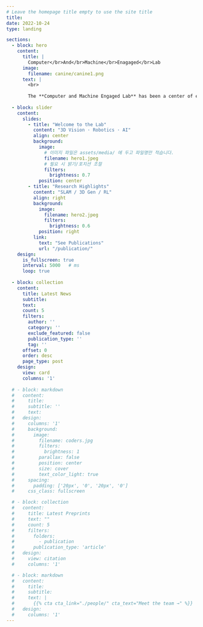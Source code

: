 ```yaml
---
# Leave the homepage title empty to use the site title
title:
date: 2022-10-24
type: landing

sections:
  - block: hero
    content:
      title: |
        Computer</br>And</br>Machine</br>Enagaged</br>Lab
      image:
        filename: canine/canine1.png
      text: |
        <br>
        
        The **Computer and Machine Engaged Lab** has been a center of excellence for Physical Artificial Intelligence research, teaching, and practice since its founding in 2021.
  
  - block: slider
    content:
      slides:
        - title: "Welcome to the Lab"
          content: "3D Vision · Robotics · AI"
          align: center
          background:
            image:
              # 이미지 파일은 assets/media/ 에 두고 파일명만 적습니다.
              filename: hero1.jpeg
              # 필요 시 밝기/포지션 조절
              filters:
                brightness: 0.7
            position: center
        - title: "Research Highlights"
          content: "SLAM / 3D Gen / RL"
          align: right
          background:
            image:
              filename: hero2.jpeg
              filters:
                brightness: 0.6
            position: right
          link:
            text: "See Publications"
            url: "/publication/"
    design:
      is_fullscreen: true
      interval: 5000   # ms
      loop: true
  
  - block: collection
    content:
      title: Latest News
      subtitle:
      text:
      count: 5
      filters:
        author: ''
        category: ''
        exclude_featured: false
        publication_type: ''
        tag: ''
      offset: 0
      order: desc
      page_type: post
    design:
      view: card
      columns: '1'
  
  # - block: markdown
  #   content:
  #     title:
  #     subtitle: ''
  #     text:
  #   design:
  #     columns: '1'
  #     background:
  #       image: 
  #         filename: coders.jpg
  #         filters:
  #           brightness: 1
  #         parallax: false
  #         position: center
  #         size: cover
  #         text_color_light: true
  #     spacing:
  #       padding: ['20px', '0', '20px', '0']
  #     css_class: fullscreen

  # - block: collection
  #   content:
  #     title: Latest Preprints
  #     text: ""
  #     count: 5
  #     filters:
  #       folders:
  #         - publication
  #       publication_type: 'article'
  #   design:
  #     view: citation
  #     columns: '1'

  # - block: markdown
  #   content:
  #     title:
  #     subtitle:
  #     text: |
  #       {{% cta cta_link="./people/" cta_text="Meet the team →" %}}
  #   design:
  #     columns: '1'
---
```

